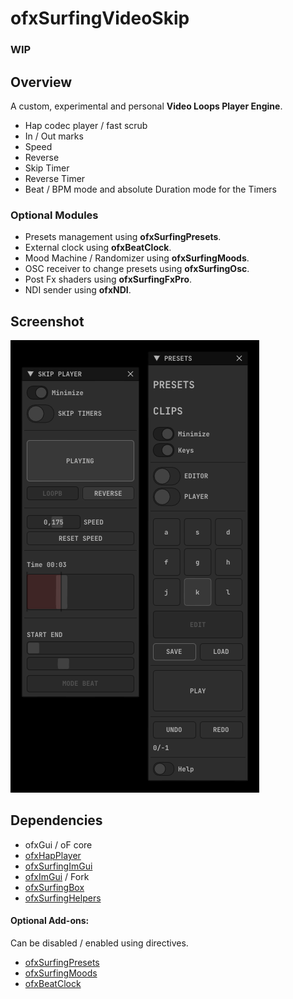 # ofxSurfingVideoSkip

### **WIP**

## Overview
A custom, experimental and personal **Video Loops Player Engine**.  

- Hap codec player / fast scrub
- In / Out marks
- Speed
- Reverse
- Skip Timer
- Reverse Timer
- Beat / BPM mode and absolute Duration mode for the Timers  

### Optional Modules
- Presets management using **ofxSurfingPresets**.
- External clock using **ofxBeatClock**.
- Mood Machine / Randomizer using **ofxSurfingMoods**.
- OSC receiver to change presets using **ofxSurfingOsc**.
- Post Fx shaders using **ofxSurfingFxPro**.
- NDI sender using **ofxNDI**.

## Screenshot
![](readme_images/Capture.PNG)

## Dependencies
- ofxGui / oF core
- [ofxHapPlayer](https://github.com/bangnoise/ofxHapPlayer)
- [ofxSurfingImGui](https://github.com/moebiussurfing/ofxSurfingImGui)
- [ofxImGui](https://github.com/Daandelange/ofxImGui/) / Fork
- [ofxSurfingBox](https://github.com/moebiussurfing/ofxSurfingBox)
- [ofxSurfingHelpers](https://github.com/moebiussurfing/ofxSurfingHelpers)

#### Optional Add-ons:
Can be disabled / enabled using directives.  
- [ofxSurfingPresets](https://github.com/moebiussurfing/ofxSurfingPresets)
- [ofxSurfingMoods](https://github.com/moebiussurfing/ofxSurfingMoods)
- [ofxBeatClock](https://github.com/moebiussurfing/ofxBeatClock)
